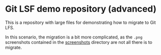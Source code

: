 # Git LSF demo repository (advanced)

This is a repository with large files for demonstrating how to migrate to Git LFS.

In this scenario, the migration is a bit more complicated, as the `.png` screenshots contained in the [screenshots](screenshots) directory are not all there is to migrate.
